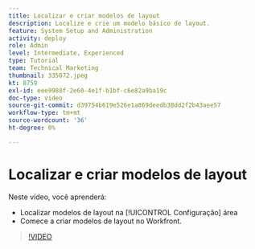 ```yaml
---
title: Localizar e criar modelos de layout
description: Localize e crie um modelo básico de layout.
feature: System Setup and Administration
activity: deploy
role: Admin
level: Intermediate, Experienced
type: Tutorial
team: Technical Marketing
thumbnail: 335072.jpeg
kt: 8759
exl-id: eee9988f-2e60-4e1f-b1bf-c6e82a9ba19c
doc-type: video
source-git-commit: d39754b619e526e1a869deedb38dd2f2b43aee57
workflow-type: tm+mt
source-wordcount: '36'
ht-degree: 0%

---
```


# Localizar e criar modelos de layout

Neste vídeo, você aprenderá:

* Localizar modelos de layout na [!UICONTROL Configuração] área
* Comece a criar modelos de layout no Workfront.

>[!VIDEO](https://video.tv.adobe.com/v/335072/?quality=12)
